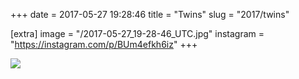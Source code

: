 +++
date = 2017-05-27 19:28:46
title = "Twins"
slug = "2017/twins"

[extra]
image = "/2017-05-27_19-28-46_UTC.jpg"
instagram = "https://instagram.com/p/BUm4efkh6iz"
+++

<img src="/2017-05-27_19-28-46_UTC.jpg" />
